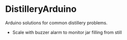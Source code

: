 # DistilleryArduino
Arduino solutions for common distillery problems.

 - Scale with buzzer alarm to monitor jar filling from still
